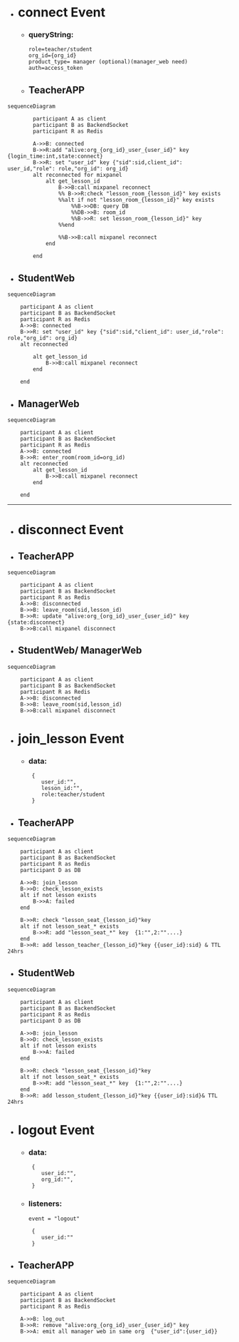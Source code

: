 - # connect Event

  - ### queryString:

        role=teacher/student
        org_id={org_id}
        product_type= manager (optional)(manager_web need)
        auth=access_token

  - ## TeacherAPP

```mermaid
sequenceDiagram

        participant A as client
        participant B as BackendSocket
        participant R as Redis

        A->>B: connected
        B->>R:add "alive:org_{org_id}_user_{user_id}" key {login_time:int,state:connect}
        B->>R: set "user_id" key {"sid":sid,client_id": user_id,"role": role,"org_id": org_id}
        alt reconnected for mixpanel
            alt get_lesson_id
                B->>B:call mixpanel reconnect
                %% B->>R:check "lesson_room_{lesson_id}" key exists
                %%alt if not "lesson_room_{lesson_id}" key exists
                    %%B->>DB: query DB
                    %%DB->>B: room_id
                    %%B->>R: set lesson_room_{lesson_id}" key
                %%end

                %%B->>B:call mixpanel reconnect
            end

        end

```

- ## StudentWeb

```mermaid
sequenceDiagram

    participant A as client
    participant B as BackendSocket
    participant R as Redis
    A->>B: connected
    B->>R: set "user_id" key {"sid":sid,"client_id": user_id,"role": role,"org_id": org_id}
    alt reconnected

        alt get_lesson_id
            B->>B:call mixpanel reconnect
        end

    end

```

- ## ManagerWeb

```mermaid
sequenceDiagram

    participant A as client
    participant B as BackendSocket
    participant R as Redis
    A->>B: connected
    B->>R: enter_room(room_id=org_id)
    alt reconnected
        alt get_lesson_id
            B->>B:call mixpanel reconnect
        end

    end

```

---

- # disconnect Event
  
- ## TeacherAPP

```mermaid
sequenceDiagram

    participant A as client
    participant B as BackendSocket
    participant R as Redis
    A->>B: disconnected
    B->>B: leave_room(sid,lesson_id)
    B->>R: update "alive:org_{org_id}_user_{user_id}" key {state:disconnect}
    B->>B:call mixpanel disconnect

```

- ## StudentWeb/ ManagerWeb

```mermaid
sequenceDiagram

    participant A as client
    participant B as BackendSocket
    participant R as Redis
    A->>B: disconnected
    B->>B: leave_room(sid,lesson_id)
    B->>B:call mixpanel disconnect

```

- # join_lesson Event

  - ### data:

         {
            user_id:"",
            lesson_id:"",
            role:teacher/student
         }

- ## TeacherAPP

```mermaid
sequenceDiagram

    participant A as client
    participant B as BackendSocket
    participant R as Redis
    participant D as DB

    A->>B: join_lesson
    B->>D: check_lesson_exists
    alt if not lesson exists
        B->>A: failed
    end

    B->>R: check "lesson_seat_{lesson_id}"key
    alt if not lesson_seat_* exists
        B->>R: add "lesson_seat_*" key  {1:"",2:""....}
    end
    B->>R: add lesson_teacher_{lesson_id}"key {{user_id}:sid} & TTL 24hrs

```

- ## StudentWeb

```mermaid
sequenceDiagram

    participant A as client
    participant B as BackendSocket
    participant R as Redis
    participant D as DB

    A->>B: join_lesson
    B->>D: check_lesson_exists
    alt if not lesson exists
        B->>A: failed
    end

    B->>R: check "lesson_seat_{lesson_id}"key
    alt if not lesson_seat_* exists
        B->>R: add "lesson_seat_*" key  {1:"",2:""....}
    end
    B->>R: add lesson_student_{lesson_id}"key {{user_id}:sid}& TTL 24hrs

```

- # logout Event

  - ### data:

         {
            user_id:"",
            org_id:"",
         }

  - ### listeners: 
        event = "logout"

         {
            user_id:""
         }

- ## TeacherAPP

```mermaid
sequenceDiagram

    participant A as client
    participant B as BackendSocket
    participant R as Redis

    A->>B: log_out
    B->>R: remove "alive:org_{org_id}_user_{user_id}" key
    B->>A: emit all manager web in same org  {"user_id":{user_id}}

```
